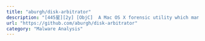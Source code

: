 ```yaml
---
title: "aburgh/disk-arbitrator"
description: "[445星][2y] [ObjC]  A Mac OS X forensic utility which manages file system mounting in support of forensic procedures."
url: "https://github.com/aburgh/disk-arbitrator"
category: "Malware Analysis"
---
```

